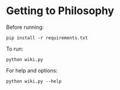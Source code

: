 # Getting to Philosophy

Before running:

	pip install -r requirements.txt

To run:

	python wiki.py

For help and options:

	python wiki.py --help

